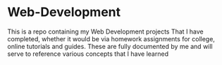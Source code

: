 # Web-Development
This is a repo containing my Web Development projects That I have completed, whether it would be via homework assignments for college, online tutorials and guides. These are fully documented by me and will serve to reference various concepts that I have learned
